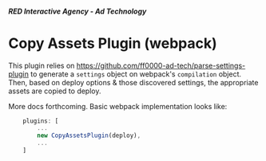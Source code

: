##### RED Interactive Agency - Ad Technology

Copy Assets Plugin (webpack)
===============

This plugin relies on https://github.com/ff0000-ad-tech/parse-settings-plugin to generate a `settings` object on webpack's `compilation` object. Then, based on deploy options & those discovered settings, the appropriate assets are copied to deploy.  

More docs forthcoming. Basic webpack implementation looks like:
```javascript
	plugins: [
		...
		new CopyAssetsPlugin(deploy),
		...
	]
```
